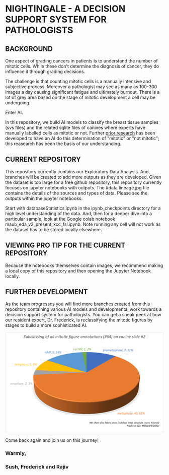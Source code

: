 # NIGHTINGALE - A DECISION SUPPORT SYSTEM FOR PATHOLOGISTS

## BACKGROUND
One aspect of grading cancers in patients is to understand the number of mitotic cells. While these don't determine the diagnosis of cancer, they do influence it through grading decisions. 

The challenge is that counting mitotic cells is a manually intensive and subjective process. Moreover a pathologist may see as many as 100-300 images a day causing significant fatigue and ultimately burnout. There is a lot of grey area based on the stage of mitotic development a cell may be undergoing.

Enter AI.

In this repository, we build AI models to classify the breast tissue samples (svs files) and the related sqlite files of canines where experts have manually labelled cells as mitotic or not. Further [prior research](https://github.com/DeepPathology/MITOS_WSI_CCMCT) has been developed to have an AI do this determination of "mitotic" or "not mitotic"; this reasearch has been the basis of our understanding.

## CURRENT REPOSITORY
This repository currently contains our Exploratory Data Analysis. And, branches will be created to add more outputs as they are developed.
Given the dataset is too large for a free github repository, this repository currently focuses on jupyter notebooks with outputs. The #data lineage.jpg 
file contains the details of the sources and types of data.
Please see the outputs within the jupyter notebooks.

Start with databaseStatistics.ipynb in the ipynb_checkpoints directory for a high level understanding of the data. And, then for a deeper dive into a particular sample, look at the Google colab notebook maub_eda_v2_present_xcc_fsl.ipynb.
Note running any cell will not work as the dataset has to be stored locally elsewhere.

## VIEWING PRO TIP FOR THE CURRENT REPOSITORY
Because the notebooks themselves contain images, we recommend making a local copy of this repository and then opening the Jupyter Notebook locally.

## FURTHER DEVELOPMENT
As the team progresses you will find more branches created from this repository containing various AI models and developmental work towards a decision support system for pathologists. You can get a sneak peek at how our resident expert, Dr. Frederick, is reclassifying the mitotic figures by stages to build a more sophisticated AI. 

![Example Sub-Classification of Phases](https://github.com/sushvij/Capstone-EDA-v2/blob/main/eda_data_lineage/eda_subclassing_slide2_mitotic_figs.png)

Come back again and join us on this journey!

### Warmly,
### Sush, Frederick and Rajiv
